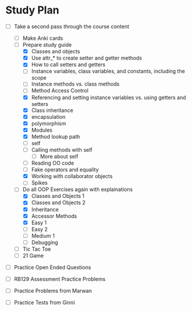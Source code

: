 # Study Plan
- [ ] Take a second pass through the course content
  - [ ] Make Anki cards
  - [ ] Prepare study guide
      - [X] Classes and objects
      - [X] Use attr_* to create setter and getter methods
      - [X] How to call setters and getters
      - [ ] Instance variables, class variables, and constants, including the scope
      - [ ] Instance methods vs. class methods
      - [ ] Method Access Control
      - [X] Referencing and setting instance variables vs. using getters and setters
      - [X] Class inheritance
      - [X] encapsulation 
      - [X] polymorphism
      - [X] Modules
      - [X] Method lookup path
      - [ ] self
      - [ ] Calling methods with self
          - [ ] More about self
      - [ ] Reading OO code
      - [ ] Fake operators and equality
      - [X] Working with collaborator objects
      - [ ] Spikes
  - [ ] Do all OOP Exercises again with explainations
      - [X] Classes and Objects 1
      - [X] Classes and Objects 2
      - [X] Inheritance
      - [X] Accessor Methods
      - [X] Easy 1
      - [ ] Easy 2
      - [ ] Medium 1
      - [ ] Debugging
  - [ ] Tic Tac Toe
  - [ ] 21 Game
- [ ] Practice Open Ended Questions
- [ ] RB129 Assessment Practice Problems
- [ ] Practice Problems from Marwan
- [ ] Practice Tests from Ginni

